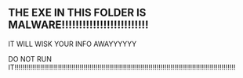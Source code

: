 ## THE EXE IN THIS FOLDER IS MALWARE!!!!!!!!!!!!!!!!!!!!!!!!!

IT WILL WISK YOUR INFO AWAYYYYYY

DO NOT RUN IT!!!!!!!!!!!!!!!!!!!!!!!!!!!!!!!!!!!!!!!!!!!!!!!!!!!!!!!!!!!!!!!!!!!!!!!!!!!!!!!!!!!!!!!!!!!!!!!!!!!!!!!!!!!!!!!!